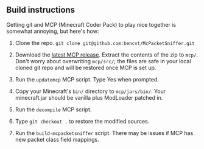 ## Build instructions

Getting git and MCP (Minecraft Coder Pack) to play nice together is somewhat
annoying, but here's how:

1. Clone the repo.
   `git clone git@github.com:bencvt/McPacketSniffer.git`

2. Download the [latest MCP release](http://mcp.ocean-labs.de/index.php/MCP_Releases).
   Extract the contents of the zip to `mcp/`. Don't worry about overwriting
   `mcp/src/`; the files are safe in your local cloned git repo and will be
   restored once MCP is set up.

3. Run the `updatemcp` MCP script. Type Yes when prompted.

4. Copy your Minecraft's `bin/` directory to `mcp/jars/bin/`. Your minecraft.jar
   should be vanilla plus ModLoader patched in.

5. Run the `decompile` MCP script.

6. Type `git checkout .` to restore the modified sources.

7. Run the `build-mcpacketsniffer` script.
   There may be issues if MCP has new packet class field mappings.
